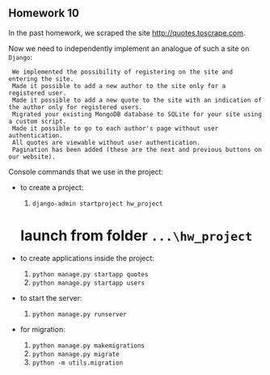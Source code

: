 ## Homework 10

In the past homework, we scraped the site http://quotes.toscrape.com.

Now we need to independently implement an analogue of such a site on `Django`:

     We implemented the possibility of registering on the site and entering the site.
     Made it possible to add a new author to the site only for a registered user.
     Made it possible to add a new quote to the site with an indication of the author only for registered users.
     Migrated your existing MongoDB database to SQLite for your site using a custom script.
     Made it possible to go to each author's page without user authentication.
     All quotes are viewable without user authentication.
     Pagination has been added (these are the next and previous buttons on our website).

Console commands that we use in the project:

- to create a project:

  1. `django-admin startproject hw_project`

  # launch from folder `...\hw_project`

- to create applications inside the project:
  1. `python manage.py startapp quotes`
  2. `python manage.py startapp users`
- to start the server:
  1. `python manage.py runserver`
- for migration:
  1. `python manage.py makemigrations`
  2. `python manage.py migrate`
  3. `python -m utils.migration`
